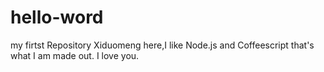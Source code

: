 # hello-word
my firtst Repository
Xiduomeng here,I like Node.js and Coffeescript that's what I am made out.
I love you.
